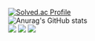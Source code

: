 
[![Solved.ac Profile](http://mazassumnida.wtf/api/v2/generate_badge?boj=kyw0428)](https://solved.ac/kyw0428/)<br>
![Anurag's GitHub stats](https://github-readme-stats.vercel.app/api?username=tissuecat0823&show_icons=true&theme=radical)</br>
<a href="https://www.python.org/" target="_blank"><img src="https://img.shields.io/badge/python-3776AB?style=flat&logo=python&logoColor=white"/></a>
<a href="https://dart.dev/" target="_blank"><img src="https://img.shields.io/badge/dart-0175C?style=flat&logo=dart&logoColor=white"/></a>
<a href="#" target="_blank"><img src="https://img.shields.io/badge/flutter-02569B?style=flat&logo=flutter&logoColor=white"/></a>

<!--
**tissuecat0823/tissuecat0823** is a ✨ _special_ ✨ repository because its `README.md` (this file) appears on your GitHub profile.

Here are some ideas to get you started:

- 🔭 I’m currently working on ...
- 🌱 I’m currently learning ...
- 👯 I’m looking to collaborate on ...
- 🤔 I’m looking for help with ...
- 💬 Ask me about ...
- 📫 How to reach me: ...
- 😄 Pronouns: ...
- ⚡ Fun fact: ...
-->
